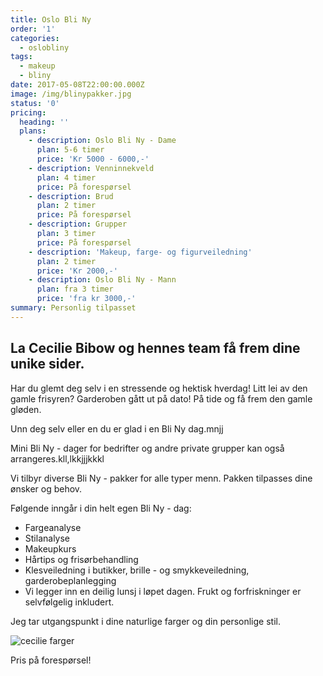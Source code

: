 ```yaml
---
title: Oslo Bli Ny
order: '1'
categories:
  - oslobliny
tags:
  - makeup
  - bliny
date: 2017-05-08T22:00:00.000Z
image: /img/blinypakker.jpg
status: '0'
pricing:
  heading: ''
  plans:
    - description: Oslo Bli Ny - Dame
      plan: 5-6 timer
      price: 'Kr 5000 - 6000,-'
    - description: Venninnekveld
      plan: 4 timer
      price: På forespørsel
    - description: Brud
      plan: 2 timer
      price: På forespørsel
    - description: Grupper
      plan: 3 timer
      price: På forespørsel
    - description: 'Makeup, farge- og figurveiledning'
      plan: 2 timer
      price: 'Kr 2000,-'
    - description: Oslo Bli Ny - Mann
      plan: fra 3 timer
      price: 'fra kr 3000,-'
summary: Personlig tilpasset
---
```

## La Cecilie Bibow og hennes team få frem dine unike sider.

Har du glemt deg selv i en stressende og hektisk hverdag! Litt lei av den gamle frisyren? Garderoben gått ut på dato! På tide og få frem den gamle gløden.

Unn deg selv eller en du er glad i en Bli Ny dag.mnjj

Mini Bli Ny - dager for bedrifter og andre private grupper kan også arrangeres.kll,lkkjjjkkkl

Vi tilbyr diverse Bli Ny - pakker for alle typer menn. Pakken tilpasses dine ønsker og behov.

Følgende inngår i din helt egen Bli Ny - dag:

* Fargeanalyse
* Stilanalyse
* Makeupkurs
* Hårtips og frisørbehandling
* Klesveiledning i butikker, brille - og smykkeveiledning, garderobeplanlegging
* Vi legger inn en deilig lunsj i løpet dagen. Frukt og forfriskninger er selvfølgelig inkludert.

Jeg tar utgangspunkt i dine naturlige farger og din personlige stil.

![cecilie farger](/img/cecilie.jpg)

Pris på forespørsel!
